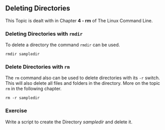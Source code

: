 ## Deleting Directories
This Topic is dealt with in Chapter **4 - rm** of The Linux Command Line.

### Deleting Directories with `rmdir`

To delete a directory the command `rmdir` can be used.

~~~~
rmdir sampledir
~~~~

### Delete Directories with `rm`
The `rm` command also can be used to delete directories with its `-r` switch. This will also delete all files and folders in the directory.
More on the topic `rm` in the following chapter.

~~~~
rm -r sampledir
~~~~

### Exercise
Write a script to create the Directory *sampledir* and delete it.


